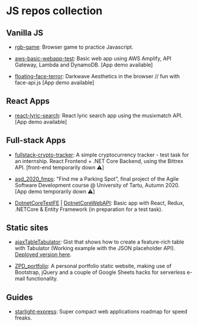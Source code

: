 # JS repos collection

## Vanilla JS

- [rgb-game](https://github.com/linomp/rgb-game): Browser game to practice Javascript. 

- [aws-basic-webapp-test](https://github.com/linomp/aws-basic-webapp-test): Basic web app using AWS Amplify, API Gateway, Lambda and DynamoDB. [App demo available] 

- [floating-face-terror](https://github.com/linomp/floating-face-terror): Darkwave Aesthetics in the browser // fun with face-api.js [App demo available]  


## React Apps

- [react-lyric-search](https://github.com/linomp/react-lyric-search): React lyric search app using the musixmatch API. [App demo available]


## Full-stack Apps

- [fullstack-crypto-tracker](https://github.com/linomp/fullstack-crypto-tracker): A simple cryptocurrency tracker - test task for an internship. React Frontend + .NET Core Backend, using the Bittrex API. [front-end temporarily down :warning:] 

- [asd_2020_fmps](https://github.com/linomp/asd_2020_fmps): "Find me a Parking Spot", final project of the Agile Software Development course @ University of Tartu, Autumn 2020. [App demo temporarily down :warning:]

- [DotnetCoreTestFE](https://github.com/linomp/DotnetCoreTestFE) | [DotnetCoreWebAPI](https://github.com/linomp/DotnetCoreWebAPI): Basic app with React, Redux, .NETCore & Entity Framework (in preparation for a test task). 


## Static sites
- [ajaxTableTabulator](https://gist.github.com/linomp/f33911e69b6cab80c8927911fab3ccb3): Gist that shows how to create a feature-rich table with Tabulator (Working example with the JSON placeholder API). [Deployed version here](https://admiring-cori-5f2b7e.netlify.com/). 
  
- [ZPD_portfolio](https://github.com/linomp/ZPD_portfolio): A personal portfolio static website, making use of Bootstrap, jQuery and a couple of Google Sheets hacks for serverless e-mail functionality. 


## Guides

- [starlight-express](https://github.com/linomp/starlight-express): Super compact web applications roadmap for speed freaks.
